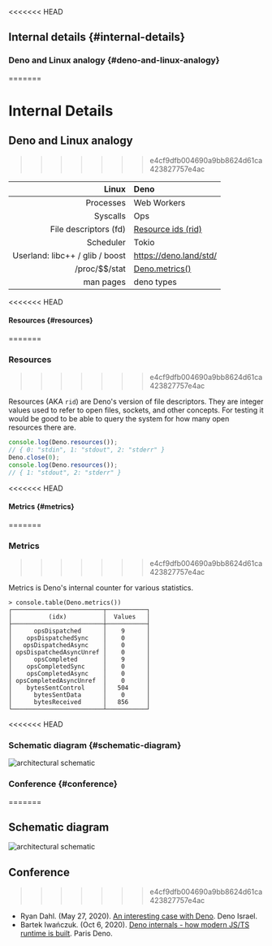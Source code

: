 <<<<<<< HEAD
## Internal details {#internal-details}

### Deno and Linux analogy {#deno-and-linux-analogy}
=======
# Internal Details

## Deno and Linux analogy
>>>>>>> e4cf9dfb004690a9bb8624d61ca423827757e4ac

|                       **Linux** | **Deno**                                     |
| ------------------------------: | :------------------------------------------- |
|                       Processes | Web Workers                                  |
|                        Syscalls | Ops                                          |
|           File descriptors (fd) | [Resource ids (rid)](architecture#resources) |
|                       Scheduler | Tokio                                        |
| Userland: libc++ / glib / boost | https://deno.land/std/                       |
|                 /proc/\$\$/stat | [Deno.metrics()](architecture#metrics)       |
|                       man pages | deno types                                   |

<<<<<<< HEAD
#### Resources {#resources}
=======
### Resources
>>>>>>> e4cf9dfb004690a9bb8624d61ca423827757e4ac

Resources (AKA `rid`) are Deno's version of file descriptors. They are integer
values used to refer to open files, sockets, and other concepts. For testing it
would be good to be able to query the system for how many open resources there
are.

```ts
console.log(Deno.resources());
// { 0: "stdin", 1: "stdout", 2: "stderr" }
Deno.close(0);
console.log(Deno.resources());
// { 1: "stdout", 2: "stderr" }
```

<<<<<<< HEAD
#### Metrics {#metrics}
=======
### Metrics
>>>>>>> e4cf9dfb004690a9bb8624d61ca423827757e4ac

Metrics is Deno's internal counter for various statistics.

```shell
> console.table(Deno.metrics())
┌─────────────────────────┬───────────┐
│          (idx)          │  Values   │
├─────────────────────────┼───────────┤
│      opsDispatched      │    9      │
│    opsDispatchedSync    │    0      │
│   opsDispatchedAsync    │    0      │
│ opsDispatchedAsyncUnref │    0      │
│      opsCompleted       │    9      │
│    opsCompletedSync     │    0      │
│    opsCompletedAsync    │    0      │
│ opsCompletedAsyncUnref  │    0      │
│    bytesSentControl     │   504     │
│      bytesSentData      │    0      │
│      bytesReceived      │   856     │
└─────────────────────────┴───────────┘
```

<<<<<<< HEAD
### Schematic diagram {#schematic-diagram}

![architectural schematic](https://deno.land/images/schematic_v0.2.png)

### Conference {#conference}
=======
## Schematic diagram

![architectural schematic](https://deno.land/images/schematic_v0.2.png)

## Conference
>>>>>>> e4cf9dfb004690a9bb8624d61ca423827757e4ac

- Ryan Dahl. (May 27, 2020).
  [An interesting case with Deno](https://www.youtube.com/watch?v=1b7FoBwxc7E).
  Deno Israel.
- Bartek Iwańczuk. (Oct 6, 2020).
  [Deno internals - how modern JS/TS runtime is built](https://www.youtube.com/watch?v=AOvg_GbnsbA&t=35m13s).
  Paris Deno.
